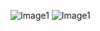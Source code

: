 ![Image1](https://raw.githubusercontent.com/P-Division-2018-2019/Team-13/master/Resources/Images/06-02-2019/IMG_20190206_161348.jpg)
![Image1](https://raw.githubusercontent.com/P-Division-2018-2019/Team-13/master/Resources/Images/06-02-2019/IMG_20190206_161353.jpg)
